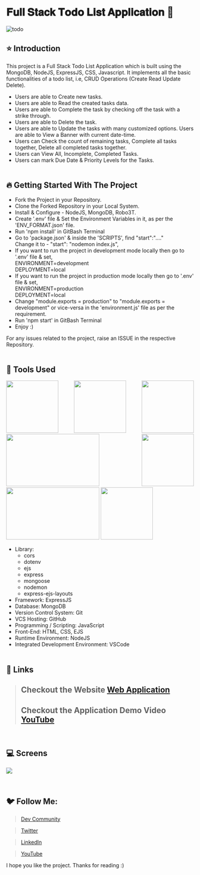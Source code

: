 # 𝐅𝐮𝐥𝐥 𝐒𝐭𝐚𝐜𝐤 𝐓𝐨𝐝𝐨 𝐋𝐢𝐬𝐭 𝐀𝐩𝐩𝐥𝐢𝐜𝐚𝐭𝐢𝐨𝐧 🚀

![todo](https://user-images.githubusercontent.com/76626529/185441736-3de3ccec-045d-42b2-9533-b786fdf12e02.png)

## ⭐ Introduction

This project is a Full Stack Todo List Application which is built using the MongoDB, NodeJS, ExpressJS, CSS, Javascript. It implements all the basic functionalities of a todo list, i.e, CRUD Operations (Create Read Update Delete).

-  Users are able to Create new tasks.
-  Users are able to Read the created tasks data.
-  Users are able to Complete the task by checking off the task with a strike through.
-  Users are able to Delete the task.
-  Users are able to Update the tasks with many customized options.
   Users are able to View a Banner with current date-time.
-  Users can Check the count of remaining tasks, Complete all tasks together, Delete all completed tasks together.
-  Users can View All, Incomplete, Completed Tasks.
-  Users can mark Due Date & Priority Levels for the Tasks.
   <br/>
   <br/>

## 🔥 Getting Started With The Project

-  Fork the Project in your Repository.
-  Clone the Forked Repository in your Local System.
-  Install & Configure - NodeJS, MongoDB, Robo3T.
-  Create '.env' file & Set the Environment Variables in it, as per the 'ENV_FORMAT.json' file.
-  Run 'npm install' in GitBash Terminal
-  Go to 'package.json' & inside the 'SCRIPTS', find "start":"...." <br/>
   Change it to - "start": "nodemon index.js",
-  If you want to run the project in development mode locally then go to '.env' file & set,<br/>
   ENVIRONMENT=development <br/>
   DEPLOYMENT=local
-  If you want to run the project in production mode locally then go to '.env' file & set,<br/>
   ENVIRONMENT=production <br/>
   DEPLOYMENT=local
-  Change "module.exports = production" to "module.exports = development" or vice-versa in the 'environment.js' file as per the requirement.
-  Run 'npm start' in GitBash Terminal
-  Enjoy :)

For any issues related to the project, raise an ISSUE in the respective Repository.
<br/>
<br/>

## 🔨 Tools Used

<p align="justify">
<img height="140" width="140" src="https://www.w3.org/html/logo/downloads/HTML5_Logo_256.png">
<img height="140" width="140" src="https://logodix.com/logo/470309.png">
<img height="140" width="140" src="https://upload.wikimedia.org/wikipedia/commons/6/6a/JavaScript-logo.png">
<img height="140" width="250" src="https://encrypted-tbn0.gstatic.com/images?q=tbn:ANd9GcQv2l-4Y-ZVZm77rzV9CRJxmgNPpy36zgePIA&usqp=CAU">
<img height="140" width="140" src="https://encrypted-tbn0.gstatic.com/images?q=tbn:ANd9GcSMX7p-_Zo1LqsEfO1v3B6Zw0Jgvhk4vo1fKA&usqp=CAU">
<img height="140" width="250" src="https://encrypted-tbn0.gstatic.com/images?q=tbn:ANd9GcRASBParCnQhsRkKZ8opkkRjtk9XJ-MHdy0jA&usqp=CAU">
<img height="140" width="140" src="https://code.visualstudio.com/assets/apple-touch-icon.png">
</p>

-  Library:
   -  cors
   -  dotenv
   -  ejs
   -  express
   -  mongoose
   -  nodemon
   -  express-ejs-layouts
-  Framework: ExpressJS
-  Database: MongoDB
-  Version Control System: Git
-  VCS Hosting: GitHub
-  Programming / Scripting: JavaScript
-  Front-End: HTML, CSS, EJS
-  Runtime Environment: NodeJS
-  Integrated Development Environment: VSCode
   <br/>
   <br/>

## 🔗 Links

> ## Checkout the Website [Web Application](https://fullstack-todo-list-application.onrender.com)
>
> ## Checkout the Application Demo Video [YouTube](https://youtu.be/2VyxSQAE5mo)

<br/>

## 💻 Screens

<p align="justify">
<img src="https://user-images.githubusercontent.com/76626529/185441736-3de3ccec-045d-42b2-9533-b786fdf12e02.png">
</p>
<br/>

## 🐦 Follow Me:

> [Dev Community](https://dev.to/ayushkanduri)

> [Twitter](https://twitter.com/ayush_codes)

> [LinkedIn](https://www.linkedin.com/in/ayushkanduri/)

> [YouTube](https://www.youtube.com/channel/UC6c1ajC_2jF7wQp7Y13t2bg)

I hope you like the project. Thanks for reading :)

